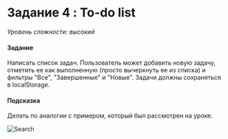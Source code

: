 # Задание 4 : To-do list

_Уровень сложности: высокий_

#### Задание

Написать список задач. Пользователь может добавить новую задачу, отметить ее как выполненную (просто вычеркнуть ее из списка) и фильтры "Все", "Завершенные" и "Новые". Задачи должны сохраняться в localStorage.

#### Подсказка

Делать по аналогии с примером, который был рассмотрен на уроке.

![Search](/02-deep-in-components/images/011.png)
